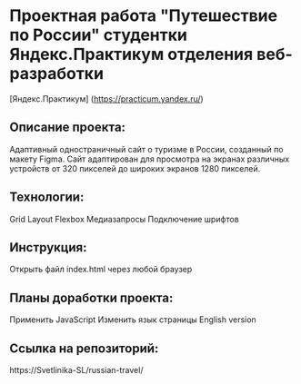 # **Проектная работа "Путешествие по России" студентки Яндекс.Практикум отделения веб-разработки**
[Яндекс.Практикум] (https://practicum.yandex.ru/)

## Описание проекта:
Адаптивный одностраничный сайт о туризме в России, созданный по макету Figma. 
Сайт адаптирован для просмотра на экранах различных устройств от 320 пикселей до широких экранов 1280 пикселей.

## Технологии:
Grid Layout
Flexbox
Медиазапросы
Подключение шрифтов

## Инструкция:
Открыть файл index.html через любой браузер

## Планы доработки проекта:
Применить JavaScript
Изменить язык страницы English version

## Ссылка на репозиторий: 
https://Svetlinika-SL/russian-travel/